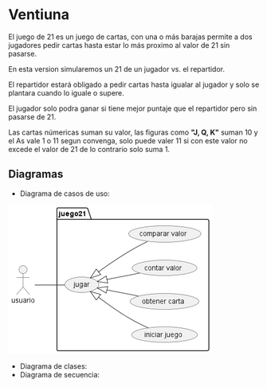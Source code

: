 # Ventiuna

El juego de 21 es un juego de cartas, con una o más barajas permite a dos jugadores pedir cartas hasta estar lo más proximo al valor de 21 sin pasarse.

En esta version simularemos un 21 de un jugador vs. el repartidor.

El repartidor estará obligado a pedir cartas hasta igualar al jugador y solo se plantara cuando lo iguale o supere.

El jugador solo podra ganar si tiene mejor puntaje que el repartidor pero sin pasarse de 21.

Las cartas númericas suman su valor, las figuras como __"J, Q, K"__ suman 10 y el As vale 1 o 11 segun convenga, solo puede valer 11 si con este valor no excede el valor de 21 de lo contrario solo suma 1.

## Diagramas

- Diagrama de casos de uso:

![Casos de uso](out/diagramas/casos_de_uso/casos_de_uso.png)
- Diagrama de clases:
- Diagrama de secuencia: